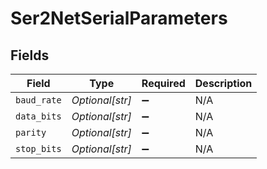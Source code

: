 # Ser2NetSerialParameters


## Fields

| Field              | Type               | Required           | Description        |
| ------------------ | ------------------ | ------------------ | ------------------ |
| `baud_rate`        | *Optional[str]*    | :heavy_minus_sign: | N/A                |
| `data_bits`        | *Optional[str]*    | :heavy_minus_sign: | N/A                |
| `parity`           | *Optional[str]*    | :heavy_minus_sign: | N/A                |
| `stop_bits`        | *Optional[str]*    | :heavy_minus_sign: | N/A                |